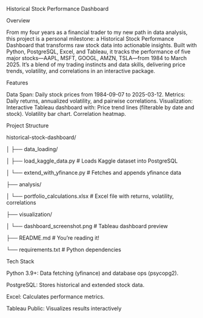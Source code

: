 Historical Stock Performance Dashboard

Overview

From my four years as a financial trader to my new path in data analysis, this project is a personal milestone: a Historical Stock Performance Dashboard that transforms raw stock data into actionable insights. Built with Python, PostgreSQL, Excel, and Tableau, it tracks the performance of five major stocks—AAPL, MSFT, GOOGL, AMZN, TSLA—from 1984 to March 2025. It’s a blend of my trading instincts and data skills, delivering price trends, volatility, and correlations in an interactive package.

Features

Data Span: Daily stock prices from 1984-09-07 to 2025-03-12.
Metrics: Daily returns, annualized volatility, and pairwise correlations.
Visualization: Interactive Tableau dashboard with:
Price trend lines (filterable by date and stock).
Volatility bar chart.
Correlation heatmap.

Project Structure

historical-stock-dashboard/

│
├── data_loading/

│   ├── load_kaggle_data.py     # Loads Kaggle dataset into PostgreSQL

│   └── extend_with_yfinance.py # Fetches and appends yfinance data

├── analysis/

│   └── portfolio_calculations.xlsx # Excel file with returns, volatility, correlations

├── visualization/

│   └── dashboard_screenshot.png # Tableau dashboard preview

├── README.md                   # You’re reading it!

└── requirements.txt            # Python dependencies

Tech Stack

Python 3.9+: Data fetching (yfinance) and database ops (psycopg2).

PostgreSQL: Stores historical and extended stock data.

Excel: Calculates performance metrics.

Tableau Public: Visualizes results interactively
